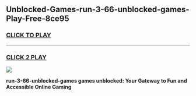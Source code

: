 
## Unblocked-Games-run-3-66-unblocked-games-Play-Free-8ce95
<h3>
<a href="https://premium76.site?title=run-3-66-unblocked-games&ref=19M">CLICK TO PLAY</a></h3>
<hr>

<h3>
<a href="https://premium76.site?title=run-3-66-unblocked-games&ref=19M">CLICK 2 PLAY</a>
  
</h3>

<a href="https://premium76.site?title=run-3-66-unblocked-games&ref=19M"><img src="https://clearcache.store/games.png"></a>


**run-3-66-unblocked-games games unblocked: Your Gateway to Fun and Accessible Online Gaming**
